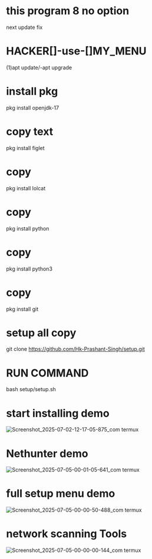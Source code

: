 # this program 8 no option
 next update fix
# HACKER[]-use-[]MY_MENU 
(1)apt update/-apt upgrade 
# install pkg
pkg install openjdk-17
# copy text 
pkg install figlet
# copy 
pkg install lolcat 
# copy
pkg install python
# copy
pkg install python3
# copy 
pkg install git
# setup all copy 
git clone https://github.com/Hk-Prashant-Singh/setup.git

# RUN COMMAND 
bash setup/setup.sh
# start installing demo 
![Screenshot_2025-07-02-12-17-05-875_com termux](https://github.com/user-attachments/assets/1a119716-6f9f-4956-9ee0-5a3e24872610)

# Nethunter demo 
![Screenshot_2025-07-05-00-01-05-641_com termux](https://github.com/user-attachments/assets/f50e6d4f-b595-40bb-8d51-56d0b445cd55)
# full setup menu demo 
![Screenshot_2025-07-05-00-00-50-488_com termux](https://github.com/user-attachments/assets/8c420dae-01e8-4703-95df-d15aaa502d77)
# network scanning Tools 
![Screenshot_2025-07-05-00-00-00-144_com termux](https://github.com/user-attachments/assets/efed8baa-dcdb-4b24-84cb-e91600b85935)



